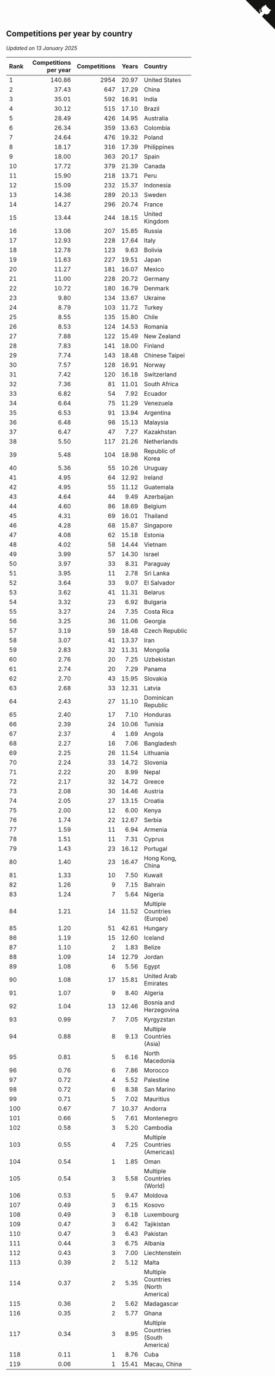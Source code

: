 ## Competitions per year by country

*Updated on 13 January 2025*

| Rank | Competitions per year | Competitions | Years | Country |
| :--- | ---: | ---: | ---: | :--- |
| 1 | 140.86 | 2954 | 20.97 | United States |
| 2 | 37.43 | 647 | 17.29 | China |
| 3 | 35.01 | 592 | 16.91 | India |
| 4 | 30.12 | 515 | 17.10 | Brazil |
| 5 | 28.49 | 426 | 14.95 | Australia |
| 6 | 26.34 | 359 | 13.63 | Colombia |
| 7 | 24.64 | 476 | 19.32 | Poland |
| 8 | 18.17 | 316 | 17.39 | Philippines |
| 9 | 18.00 | 363 | 20.17 | Spain |
| 10 | 17.72 | 379 | 21.39 | Canada |
| 11 | 15.90 | 218 | 13.71 | Peru |
| 12 | 15.09 | 232 | 15.37 | Indonesia |
| 13 | 14.36 | 289 | 20.13 | Sweden |
| 14 | 14.27 | 296 | 20.74 | France |
| 15 | 13.44 | 244 | 18.15 | United Kingdom |
| 16 | 13.06 | 207 | 15.85 | Russia |
| 17 | 12.93 | 228 | 17.64 | Italy |
| 18 | 12.78 | 123 | 9.63 | Bolivia |
| 19 | 11.63 | 227 | 19.51 | Japan |
| 20 | 11.27 | 181 | 16.07 | Mexico |
| 21 | 11.00 | 228 | 20.72 | Germany |
| 22 | 10.72 | 180 | 16.79 | Denmark |
| 23 | 9.80 | 134 | 13.67 | Ukraine |
| 24 | 8.79 | 103 | 11.72 | Turkey |
| 25 | 8.55 | 135 | 15.80 | Chile |
| 26 | 8.53 | 124 | 14.53 | Romania |
| 27 | 7.88 | 122 | 15.49 | New Zealand |
| 28 | 7.83 | 141 | 18.00 | Finland |
| 29 | 7.74 | 143 | 18.48 | Chinese Taipei |
| 30 | 7.57 | 128 | 16.91 | Norway |
| 31 | 7.42 | 120 | 16.18 | Switzerland |
| 32 | 7.36 | 81 | 11.01 | South Africa |
| 33 | 6.82 | 54 | 7.92 | Ecuador |
| 34 | 6.64 | 75 | 11.29 | Venezuela |
| 35 | 6.53 | 91 | 13.94 | Argentina |
| 36 | 6.48 | 98 | 15.13 | Malaysia |
| 37 | 6.47 | 47 | 7.27 | Kazakhstan |
| 38 | 5.50 | 117 | 21.26 | Netherlands |
| 39 | 5.48 | 104 | 18.98 | Republic of Korea |
| 40 | 5.36 | 55 | 10.26 | Uruguay |
| 41 | 4.95 | 64 | 12.92 | Ireland |
| 42 | 4.95 | 55 | 11.12 | Guatemala |
| 43 | 4.64 | 44 | 9.49 | Azerbaijan |
| 44 | 4.60 | 86 | 18.69 | Belgium |
| 45 | 4.31 | 69 | 16.01 | Thailand |
| 46 | 4.28 | 68 | 15.87 | Singapore |
| 47 | 4.08 | 62 | 15.18 | Estonia |
| 48 | 4.02 | 58 | 14.44 | Vietnam |
| 49 | 3.99 | 57 | 14.30 | Israel |
| 50 | 3.97 | 33 | 8.31 | Paraguay |
| 51 | 3.95 | 11 | 2.78 | Sri Lanka |
| 52 | 3.64 | 33 | 9.07 | El Salvador |
| 53 | 3.62 | 41 | 11.31 | Belarus |
| 54 | 3.32 | 23 | 6.92 | Bulgaria |
| 55 | 3.27 | 24 | 7.35 | Costa Rica |
| 56 | 3.25 | 36 | 11.06 | Georgia |
| 57 | 3.19 | 59 | 18.48 | Czech Republic |
| 58 | 3.07 | 41 | 13.37 | Iran |
| 59 | 2.83 | 32 | 11.31 | Mongolia |
| 60 | 2.76 | 20 | 7.25 | Uzbekistan |
| 61 | 2.74 | 20 | 7.29 | Panama |
| 62 | 2.70 | 43 | 15.95 | Slovakia |
| 63 | 2.68 | 33 | 12.31 | Latvia |
| 64 | 2.43 | 27 | 11.10 | Dominican Republic |
| 65 | 2.40 | 17 | 7.10 | Honduras |
| 66 | 2.39 | 24 | 10.06 | Tunisia |
| 67 | 2.37 | 4 | 1.69 | Angola |
| 68 | 2.27 | 16 | 7.06 | Bangladesh |
| 69 | 2.25 | 26 | 11.54 | Lithuania |
| 70 | 2.24 | 33 | 14.72 | Slovenia |
| 71 | 2.22 | 20 | 8.99 | Nepal |
| 72 | 2.17 | 32 | 14.72 | Greece |
| 73 | 2.08 | 30 | 14.46 | Austria |
| 74 | 2.05 | 27 | 13.15 | Croatia |
| 75 | 2.00 | 12 | 6.00 | Kenya |
| 76 | 1.74 | 22 | 12.67 | Serbia |
| 77 | 1.59 | 11 | 6.94 | Armenia |
| 78 | 1.51 | 11 | 7.31 | Cyprus |
| 79 | 1.43 | 23 | 16.12 | Portugal |
| 80 | 1.40 | 23 | 16.47 | Hong Kong, China |
| 81 | 1.33 | 10 | 7.50 | Kuwait |
| 82 | 1.26 | 9 | 7.15 | Bahrain |
| 83 | 1.24 | 7 | 5.64 | Nigeria |
| 84 | 1.21 | 14 | 11.52 | Multiple Countries (Europe) |
| 85 | 1.20 | 51 | 42.61 | Hungary |
| 86 | 1.19 | 15 | 12.60 | Iceland |
| 87 | 1.10 | 2 | 1.83 | Belize |
| 88 | 1.09 | 14 | 12.79 | Jordan |
| 89 | 1.08 | 6 | 5.56 | Egypt |
| 90 | 1.08 | 17 | 15.81 | United Arab Emirates |
| 91 | 1.07 | 9 | 8.40 | Algeria |
| 92 | 1.04 | 13 | 12.46 | Bosnia and Herzegovina |
| 93 | 0.99 | 7 | 7.05 | Kyrgyzstan |
| 94 | 0.88 | 8 | 9.13 | Multiple Countries (Asia) |
| 95 | 0.81 | 5 | 6.16 | North Macedonia |
| 96 | 0.76 | 6 | 7.86 | Morocco |
| 97 | 0.72 | 4 | 5.52 | Palestine |
| 98 | 0.72 | 6 | 8.38 | San Marino |
| 99 | 0.71 | 5 | 7.02 | Mauritius |
| 100 | 0.67 | 7 | 10.37 | Andorra |
| 101 | 0.66 | 5 | 7.61 | Montenegro |
| 102 | 0.58 | 3 | 5.20 | Cambodia |
| 103 | 0.55 | 4 | 7.25 | Multiple Countries (Americas) |
| 104 | 0.54 | 1 | 1.85 | Oman |
| 105 | 0.54 | 3 | 5.58 | Multiple Countries (World) |
| 106 | 0.53 | 5 | 9.47 | Moldova |
| 107 | 0.49 | 3 | 6.15 | Kosovo |
| 108 | 0.49 | 3 | 6.18 | Luxembourg |
| 109 | 0.47 | 3 | 6.42 | Tajikistan |
| 110 | 0.47 | 3 | 6.43 | Pakistan |
| 111 | 0.44 | 3 | 6.75 | Albania |
| 112 | 0.43 | 3 | 7.00 | Liechtenstein |
| 113 | 0.39 | 2 | 5.12 | Malta |
| 114 | 0.37 | 2 | 5.35 | Multiple Countries (North America) |
| 115 | 0.36 | 2 | 5.62 | Madagascar |
| 116 | 0.35 | 2 | 5.77 | Ghana |
| 117 | 0.34 | 3 | 8.95 | Multiple Countries (South America) |
| 118 | 0.11 | 1 | 8.76 | Cuba |
| 119 | 0.06 | 1 | 15.41 | Macau, China |


<a href="https://github.com/JustinTimeCuber/wca_statistics" class="github-corner" aria-label="View source on Github"><svg width="80" height="80" viewBox="0 0 250 250" style="fill:#151513; color:#fff; position: absolute; top: 0; border: 0; right: 0;" aria-hidden="true"><path d="M0,0 L115,115 L130,115 L142,142 L250,250 L250,0 Z"></path><path d="M128.3,109.0 C113.8,99.7 119.0,89.6 119.0,89.6 C122.0,82.7 120.5,78.6 120.5,78.6 C119.2,72.0 123.4,76.3 123.4,76.3 C127.3,80.9 125.5,87.3 125.5,87.3 C122.9,97.6 130.6,101.9 134.4,103.2" fill="currentColor" style="transform-origin: 130px 106px;" class="octo-arm"></path><path d="M115.0,115.0 C114.9,115.1 118.7,116.5 119.8,115.4 L133.7,101.6 C136.9,99.2 139.9,98.4 142.2,98.6 C133.8,88.0 127.5,74.4 143.8,58.0 C148.5,53.4 154.0,51.2 159.7,51.0 C160.3,49.4 163.2,43.6 171.4,40.1 C171.4,40.1 176.1,42.5 178.8,56.2 C183.1,58.6 187.2,61.8 190.9,65.4 C194.5,69.0 197.7,73.2 200.1,77.6 C213.8,80.2 216.3,84.9 216.3,84.9 C212.7,93.1 206.9,96.0 205.4,96.6 C205.1,102.4 203.0,107.8 198.3,112.5 C181.9,128.9 168.3,122.5 157.7,114.1 C157.9,116.9 156.7,120.9 152.7,124.9 L141.0,136.5 C139.8,137.7 141.6,141.9 141.8,141.8 Z" fill="currentColor" class="octo-body"></path></svg></a><style>.github-corner:hover .octo-arm{animation:octocat-wave 560ms ease-in-out}@keyframes octocat-wave{0%,100%{transform:rotate(0)}20%,60%{transform:rotate(-25deg)}40%,80%{transform:rotate(10deg)}}@media (max-width:500px){.github-corner:hover .octo-arm{animation:none}.github-corner .octo-arm{animation:octocat-wave 560ms ease-in-out}}</style>
